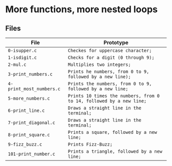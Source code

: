 # More functions, more nested loops

## Files
| File                     | Prototype                        					 |
| ------------------------ | ------------------------------------------------------------------- |
| `0-isupper.c`            | `Checkes for uppercase character;`				         |
| `1-isdigit.c`            | `Checks for a digit (0 through 9);`           			 |
| `2-mul.c`                | `Multiplies two integers;`         				 |
| `3-print_numbers.c`      | `Prints he numbers, from 0 to 9, followed by a new line);`      	 |
| `4-print_most_numbers.c` | `Prints the numbers, from 0 to 9, followed by a new line;` 	 |
| `5-more_numbers.c`       | `Prints 10 times the numbers, from 0 to 14, followed by a new line;`|
| `6-print_line.c`         | `Draws a straight line in the terminal;`        			 |
| `7-print_diagonal.c`     | `Draws a straight line in the terminal;`    			 |
| `8-print_square.c`       | `Prints a square, followed by a new line;`   			 |
| `9-fizz_buzz.c`	   | `Prints Fizz-Buzz;` 						 |
| `101-print_number.c`     | `Prints a triangle, followed by a new line;`      			 |
